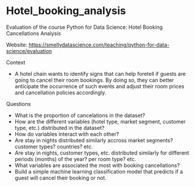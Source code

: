 # Hotel_booking_analysis
Evaluation of the course Python for Data Science: Hotel Booking Cancellations Analysis

Website: https://smellydatascience.com/teaching/python-for-data-science/evaluation

Context
- A hotel chain wants to identify signs that can help foretell if guests are going to cancel their room bookings. By doing so, they can better anticipate the occurrence of such events and adjust their room prices and cancellation policies accordingly.

Questions
- What is the proportion of cancelations in the dataset?
- How are the different variables (hotel type, market segment, customer type, etc.) distributed in the dataset?
- How do variables interact with each other?
- Are stay in nights distributed similarly accross market segments? customer types? countries? etc.
- Are stay in nights, customer types, etc. distributed similarly for different periods (months) of the year? per room type? etc.
- What variables are associated the most with booking cancellations?
- Build a simple machine learning classification model that predicts if a guest will cancel their booking or not.
